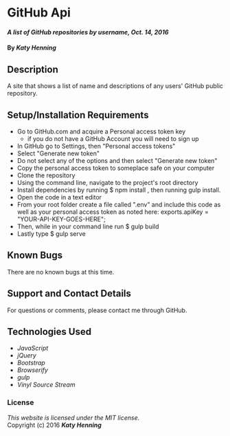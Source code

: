# GitHub Api


#### _A list of GitHub repositories by username, Oct. 14, 2016_

#### By _**Katy Henning**_

## Description

A site that shows a list of name and descriptions of any users' GitHub public repository.

## Setup/Installation Requirements

* Go to GitHub.com and acquire a Personal access token key  
  * if you do not have a GitHub Account you will need to sign up
* In GitHub go to Settings, then "Personal access tokens"
* Select "Generate new token"
* Do not select any of the options and then select "Generate new token"
* Copy the personal access token to someplace safe on your computer
* Clone the repository
* Using the command line, navigate to the project's root directory
* Install dependencies by running $ npm install , then running gulp install.
* Open the code in a text editor
* From your root folder create a file called ".env" and include this code as well as your personal access token as noted here:
  exports.apiKey = "YOUR-API-KEY-GOES-HERE";
* Then, while in your command line run $ gulp build
* Lastly type $ gulp serve


## Known Bugs

There are no known bugs at this time.

## Support and Contact Details

For questions or comments, please contact me through GitHub.

## Technologies Used

* _JavaScript_
* _jQuery_
* _Bootstrap_
* _Browserify_
* _gulp_
* _Vinyl Source Stream_

### License

*This website is licensed under the MIT license.*  
Copyright (c) 2016 **_Katy Henning_**
